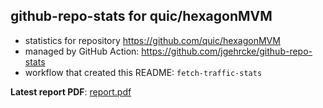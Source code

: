 ## github-repo-stats for quic/hexagonMVM

- statistics for repository https://github.com/quic/hexagonMVM
- managed by GitHub Action: https://github.com/jgehrcke/github-repo-stats
- workflow that created this README: `fetch-traffic-stats`

**Latest report PDF**: [report.pdf](https://github.com/njjetha/System-Design/raw/github-repo-stats/quic/hexagonMVM/latest-report/report.pdf)

